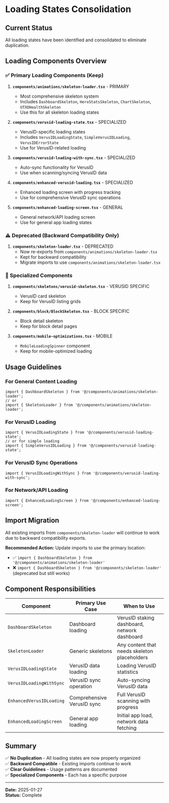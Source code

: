 # Loading States Consolidation

## Current Status

All loading states have been identified and consolidated to eliminate duplication.

## Loading Components Overview

### ✅ Primary Loading Components (Keep)

1. **`components/animations/skeleton-loader.tsx`** - PRIMARY
   - Most comprehensive skeleton system
   - Includes `DashboardSkeleton`, `HeroStatsSkeleton`, `ChartSkeleton`, `UTXOHealthSkeleton`
   - Use this for all skeleton loading states

2. **`components/verusid-loading-state.tsx`** - SPECIALIZED
   - VerusID-specific loading states
   - Includes `VerusIDLoadingState`, `SimpleVerusIDLoading`, `VerusIDErrorState`
   - Use for VerusID-related loading

3. **`components/verusid-loading-with-sync.tsx`** - SPECIALIZED
   - Auto-sync functionality for VerusID
   - Use when scanning/syncing VerusID data

4. **`components/enhanced-verusid-loading.tsx`** - SPECIALIZED
   - Enhanced loading screen with progress tracking
   - Use for comprehensive VerusID sync operations

5. **`components/enhanced-loading-screen.tsx`** - GENERAL
   - General network/API loading screen
   - Use for general app loading states

### ⚠️ Deprecated (Backward Compatibility Only)

1. **`components/skeleton-loader.tsx`** - DEPRECATED
   - Now re-exports from `components/animations/skeleton-loader.tsx`
   - Kept for backward compatibility
   - Migrate imports to use `components/animations/skeleton-loader.tsx`

### 📍 Specialized Components

1. **`components/skeletons/verusid-skeleton.tsx`** - VERUSID SPECIFIC
   - VerusID card skeleton
   - Keep for VerusID listing grids

2. **`components/block/BlockSkeleton.tsx`** - BLOCK SPECIFIC
   - Block detail skeleton
   - Keep for block detail pages

3. **`components/mobile-optimizations.tsx`** - MOBILE
   - `MobileLoadingSpinner` component
   - Keep for mobile-optimized loading

## Usage Guidelines

### For General Content Loading

```tsx
import { DashboardSkeleton } from '@/components/animations/skeleton-loader';
// or
import { SkeletonLoader } from '@/components/animations/skeleton-loader';
```

### For VerusID Loading

```tsx
import { VerusIDLoadingState } from '@/components/verusid-loading-state';
// or for simple loading
import { SimpleVerusIDLoading } from '@/components/verusid-loading-state';
```

### For VerusID Sync Operations

```tsx
import { VerusIDLoadingWithSync } from '@/components/verusid-loading-with-sync';
```

### For Network/API Loading

```tsx
import { EnhancedLoadingScreen } from '@/components/enhanced-loading-screen';
```

## Import Migration

All existing imports from `components/skeleton-loader` will continue to work due to backward compatibility exports.

**Recommended Action:** Update imports to use the primary location:

- ✅ `import { DashboardSkeleton } from '@/components/animations/skeleton-loader'`
- ❌ `import { DashboardSkeleton } from '@/components/skeleton-loader'` (deprecated but still works)

## Component Responsibilities

| Component                | Primary Use Case           | When to Use                                  |
| ------------------------ | -------------------------- | -------------------------------------------- |
| `DashboardSkeleton`      | Dashboard loading          | VerusID staking dashboard, network dashboard |
| `SkeletonLoader`         | Generic skeletons          | Any content that needs skeleton placeholders |
| `VerusIDLoadingState`    | VerusID data loading       | Loading VerusID statistics                   |
| `VerusIDLoadingWithSync` | VerusID sync operation     | Auto-syncing VerusID data                    |
| `EnhancedVerusIDLoading` | Comprehensive VerusID sync | Full VerusID scanning with progress          |
| `EnhancedLoadingScreen`  | General app loading        | Initial app load, network data fetching      |

## Summary

✅ **No Duplication** - All loading states are now properly organized  
✅ **Backward Compatible** - Existing imports continue to work  
✅ **Clear Guidelines** - Usage patterns are documented  
✅ **Specialized Components** - Each has a specific purpose

---

**Date:** 2025-01-27  
**Status:** Complete

